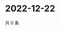 # 2022-12-22

共 0 条

<!-- BEGIN WEIBO -->
<!-- 最后更新时间 Thu Dec 22 2022 23:14:35 GMT+0800 (China Standard Time) -->

<!-- END WEIBO -->
